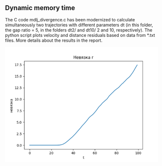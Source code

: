 ## Dynamic memory time

The C code mdlj_divergence.c has been modernized to calculate simultaneously two trajectories with different parameters dt (in this folder, the gap ratio = 5, in the folders dt2/ and dt10/ 2 and 10, respectively). The python script plots velocity and distance residuals based on data from *.txt files. More details about the results in the report.
<p align="center"> 
<img src="r_div5.png" alt="Residual r graph">
</p>
